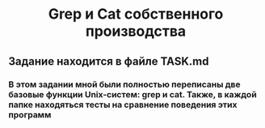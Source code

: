 <h1 align = "center">Grep и Cat собственного производства</h1>
<h2>Задание находится в файле TASK.md</h2>

<h3>В этом задании мной были полностью переписаны две базовые функции Unix-систем: grep и cat. Также, в каждой папке находяться тесты на сравнение поведения этих программ</h3>